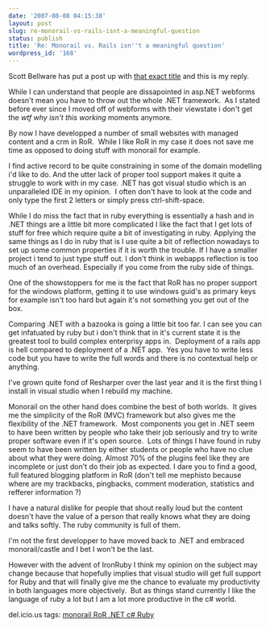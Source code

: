 ```yaml
---
date: '2007-08-08 04:15:38'
layout: post
slug: re-monorail-vs-rails-isnt-a-meaningful-question
status: publish
title: 'Re: Monorail vs. Rails isn''t a meaningful question'
wordpress_id: '168'
---
```


Scott Bellware has put a post up with [that exact title](http://codebetter.com/blogs/scott.bellware/archive/2007/08/07/166539.aspx) and this is my reply.

While I can understand that people are dissapointed in asp.NET webforms doesn't mean you have to throw out the whole .NET framework.  As I stated before ever since I moved off of webforms with their viewstate i don't get the _wtf why isn't this working_ moments anymore.

By now I have developped a number of small websites with managed content and a crm in RoR.  While I like RoR in my case it does not save me time as opposed to doing stuff with monorail for example.

I find active record to be quite constraining in some of the domain modelling i'd like to do. And the utter lack of proper tool support makes it quite a struggle to work with in my case. .NET has got visual studio which is an unparalleled IDE in my opinion.  I often don't have to look at the code and only type the first 2 letters or simply press ctrl-shift-space. 

While I do miss the fact that in ruby everything is essentially a hash and in .NET things are a little bit more complicated I like the fact that I get lots of stuff for free which require quite a bit of investigating in ruby. Applying the same things as I do in ruby that is I use quite a bit of reflection nowadays to set up some common properties if it is worth the trouble. If I have a smaller project i tend to just type stuff out. I don't think in webapps reflection is too much of an overhead. Especially if you come from the ruby side of things.

One of the showstoppers for me is the fact that RoR has no proper support for the windows platform, getting it to use windows guid's as primary keys for example isn't too hard but again it's not something you get out of the box.

Comparing .NET with a bazooka is going a little bit too far. I can see you can get infatuated by ruby but i don't think that in it's current state it is the greatest tool to build complex enterprisy apps in.  Deployment of a rails app is hell compared to deployment of a .NET app.  Yes you have to write less code but you have to write the full words and there is no contextual help or anything.

I've grown quite fond of Resharper over the last year and it is the first thing I install in visual studio when I rebuild my machine.

Monorail on the other hand does combine the best of both worlds.  It gives me the simplicity of the RoR (MVC) framework but also gives me the flexibility of the .NET framework.  Most components you get in .NET seem to have been written by people who take their job seriously and try to write proper software even if it's open source.  Lots of things I have found in ruby seem to have been written by either students or people who have no clue about what they were doing. Almost 70% of the plugins feel like they are incomplete or just don't do their job as expected. I dare you to find a good, full featured blogging platform in RoR (don't tell me mephisto because where are my trackbacks, pingbacks, comment moderation, statistics and refferer information ?)

I have a natural dislike for people that shout really loud but the content doesn't have the value of a person that really knows what they are doing and talks softly. The ruby community is full of them.

I'm not the first developper to have moved back to .NET and embraced monorail/castle and I bet I won't be the last.

However with the advent of IronRuby I think my opinion on the subject may change because that hopefully implies that visual studio will get full support for Ruby and that will finally give me the chance to evaluate my productivity in both languages more objectively.  But as things stand currently I like the language of ruby a lot but I am a lot more productive in the c# world.

del.icio.us tags: [monorail RoR .NET c# Ruby](http://del.icio.us/popular/monorail%20RoR%20.NET%20c#%20Ruby)
